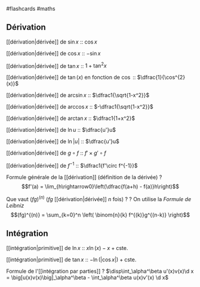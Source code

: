#flashcards #maths

## Dérivation

[[dérivation|dérivée]] de $\sin x$ :: $\cos x$
<!--SR:!2022-11-19,107,272-->
[[dérivation|dérivée]] de $\cos x$ :: $-\sin x$
<!--SR:!2022-08-22,55,310-->
[[dérivation|dérivée]] de $\tan x$ :: $1 + \tan^2 x$
<!--SR:!2022-08-20,53,292-->
[[dérivation|dérivée]] de $\tan(x)$ en fonction de $\cos$ :: $\dfrac{1}{\cos^{2}(x)}$
<!--SR:!2022-09-03,47,260-->
[[dérivation|dérivée]] de $\arcsin x$ :: $\dfrac1{\sqrt{1-x^2}}$
<!--SR:!2022-10-01,69,252-->
[[dérivation|dérivée]] de $\arccos x$ :: $-\dfrac1{\sqrt{1-x^2}}$
<!--SR:!2022-09-29,67,252-->
[[dérivation|dérivée]] de $\arctan x$ :: $\dfrac1{1+x^2}$
<!--SR:!2022-08-18,14,230-->

[[dérivation|dérivée]] de $\ln u$ :: $\dfrac{u'}u$
<!--SR:!2022-09-12,72,312-->
[[dérivation|dérivée]] de $\ln |u|$ :: $\dfrac{u'}u$
<!--SR:!2022-08-19,52,292-->
[[dérivation|dérivée]] de $g\circ f$ :: $f'\times g'\circ f$
<!--SR:!2022-09-07,51,232-->
[[dérivation|dérivée]] de $f^{-1}$ :: $\dfrac1{f'\circ f^{-1}}$
<!--SR:!2022-08-29,61,312-->


Formule générale de la [[dérivation]]
(définition de la dérivée)
?
$$f'(a) = \lim_{h\rightarrow0}\left(\dfrac{f(a+h) - f(a)}h\right)$$
<!--SR:!2022-09-15,59,252-->


Que vaut $(fg)^{(n)}$ ($fg$ [[dérivation|dérivée]] $n$ fois) ?
?
On utilise la _Formule de Leibniz_
$$(fg)^{(n)} = \sum_{k=0}^n \left( \binom{n}{k} f^{(k)}g^{(n-k)} \right)$$
<!--SR:!2022-12-07,123,292-->


## Intégration

[[intégration|primitive]] de $\ln x$ :: $x\ln(x) - x + \text{cste.}$
<!--SR:!2022-08-07,1,227-->
[[intégration|primitive]] de $\tan x$ :: $-\ln(|\cos x|) + \text{cste.}$ 
<!--SR:!2022-08-07,1,227-->


Formule de l'[[intégration par parties]]
?
$\disp\int_\alpha^\beta u'(x)v(x)\d x = \big[u(x)v(x)\big]_\alpha^\beta - \int_\alpha^\beta u(x)v'(x) \d x$
<!--SR:!2022-08-24,57,312-->



